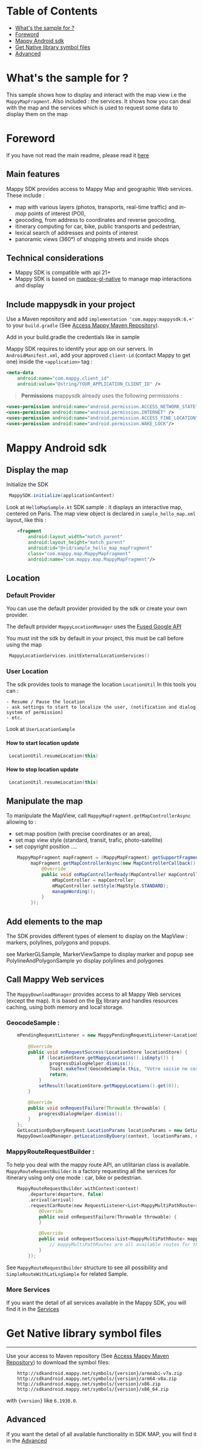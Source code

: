# Table of Contents  

* [What's the sample for ?](#whats-the-sample-for-)
* [Foreword](#foreword)  
* [Mappy Android sdk](#mappy-android-sdk)  
* [Get Native library symbol files](#get-native-library-symbol-files) 
* [Advanced](#advanced) 

# What's the sample for ?

This sample shows how to display and interact with the map view i.e the `MappyMapFragment`.
Also included : the services. 
It shows how you can deal with the map and the services which is used to request some data to display them on the map


# Foreword

If you have not read the main readme, please read it [here](../../core_libs/mappy-sdk/README.md)


## Main features


Mappy SDK provides access to Mappy Map and geographic Web services. These include :

 - map with various layers (photos, transports, real-time traffic) and _in-map_ points of interest (POI),
 - geocoding, from address to coordinates and reverse geocoding,
 - itinerary computing for car, bike, public transports and pedestrian,
 - lexical search of addresses and points of interest
 - panoramic views (360°) of shopping streets and inside shops


## Technical considerations

 - Mappy SDK is compatible with api 21+
 - Mappy SDK is based on [mapbox-gl-native](https://github.com/mapbox/mapbox-gl-native) to manage map interactions and display


## Include mappysdk in your project

Use a Maven repository and add `implementation 'com.mappy:mappysdk:6.+'` to your `build.gradle` (See [Access Mappy Maven Repository](../../core_libs/mappy-sdk/README.md#access-mappy-maven-repository)).

Add in your build.gradle the credentials like in sample 

Mappy SDK requires to identify your app on our servers. In `AndroidManifest.xml`, add your approved `client-id` (contact Mappy to get one) inside the `<application>` tag :

```xml
<meta-data
    android:name="com.mappy.client_id"
    android:value="@string/YOUR_APPLICATION_CLIENT_ID" />
```

> **Permissions**
> mappysdk already uses the following permissions :
>
>
```xml
<uses-permission android:name="android.permission.ACCESS_NETWORK_STATE" />
<uses-permission android:name="android.permission.INTERNET" />
<uses-permission android:name="android.permission.ACCESS_FINE_LOCATION" />
<uses-permission android:name="android.permission.WAKE_LOCK"/>
```


# Mappy Android sdk

## Display the map

Initialize the SDK

```java
 MappySDK.initialize(applicationContext)
```

Look at `HelloMapSample.kt` SDK sample : it displays an interactive map, centered on Paris.
The map view object is declared in `sample_hello_map.xml` layout, like this :

```xml
    <fragment
        android:layout_width="match_parent"
        android:layout_height="match_parent"
        android:id="@+id/sample_hello_map_mapFragment"
        class="com.mappy.map.MappyMapFragment"
        android:name="com.mappy.map.MappyMapFragment"/>
```

## Location

### Default Provider


You can use the default provider provided by the sdk or create your own provider.

The default provider `MappyLocationManager` uses the [Fused Google API](https://developers.google.com/android/reference/com/google/android/gms/location/FusedLocationProviderClient)

You must init the sdk by default in your project, this must be call before using the map 

```kotlin
 MappyLocationServices.initExternalLocationServices()
```


### User Location


The sdk provides tools to manage the location `LocationUtil`
In this tools you can :

    - Resume / Pause the location
    - ask settings to start to localize the user, (notification and dialog system of permission)
    - etc.
    
Look at `UserLocationSample`


#### How to start location update 


```kotlin
 LocationUtil.resumeLocation(this)
```


#### How to stop location update 


```kotlin
 LocationUtil.resumeLocation(this)
```


## Manipulate the map

To manipulate the MapView, call `MappyMapFragment.getMapControllerAsync` allowing to :

 - set map position (with precise coordinates or an area),
 - set map view style (standard, transit, trafic, photo-satellite)
 - set copyright position
 ....

```java
    MappyMapFragment mapFragment = (MappyMapFragment) getSupportFragmentManager().findFragmentById(R.id.sample_map_style_mapFragment);
         mapFragment.getMapControllerAsync(new MapControllerCallback() {
             @Override
             public void onMapControllerReady(MapController mapController) {
                 mMapController = mapController;
                 mMapController.setStyle(MapStyle.STANDARD);
                 manageWording();
             }
         });
```

## Add elements to the map

The SDK provides different types of element to display on the MapView : markers, polylines, polygons and popups.

see MarkerGLSample, MarkerViewSampe to display marker and popup
see PolylineAndPolygonSample yo display polylines and polygones

## Call Mappy Web services

The `MappyDownloadManager` provides access to all Mappy Web services (except the map).
It is based on the [Rx](https://github.com/ReactiveX/RxJava/blob/3.x/README.md) library and handles resources caching, using both memory and local storage.

### GeocodeSample :

```java
    mPendingRequestListener = new MappyPendingRequestListener<LocationStore>(getApplicationContext()) {
      
        @Override
        public void onRequestSuccess(LocationStore locationStore) {
            if (locationStore.getMappyLocations().isEmpty()) {
                progressDialogHelper.dismiss();
                Toast.makeText(GeocodeSample.this, "Votre saisie ne correspond pas à une adresse connue", Toast.LENGTH_SHORT).show();
                return;
            }
            setResult(locationStore.getMappyLocations().get(0));
        }

        @Override
        public void onRequestFailure(Throwable throwable) {
            progressDialogHelper.dismiss();
        }
    };
    GetLocationByQueryRequest.LocationParams locationParams = new GetLocationByQueryRequest.LocationParams(queriedAddress, mMapController.getBoundingBox(), true, false, GetLocationByQueryRequest.Filter.ADDRESS);
    MappyDownloadManager.getLocationsByQuery(context, locationParams, mPendingRequestListener);
```


### MappyRouteRequestBuilder :

To help you deal with the mappy route API, an utilitarian class is available. `MappyRouteRequestBuilder` is a factory requesting all the services for itinerary using only one mode : car, bike or pedestrian.

```kotlin
    MappyRouteRequestBuilder.withContext(context)
        .departure(departure, false)
        .arrival(arrival)
        .requestCarRoute(new RequestListener<List<MappyMultiPathRoute>>() {
            @Override
            public void onRequestFailure(Throwable throwable) {
            }

            @Override
            public void onRequestSuccess(List<MappyMultiPathRoute> mappyMultiPathRoutes) {
                // mappyMultiPathRoutes are all available routes for the requested mode (here : car)
            }
        });
```

See `MappyRouteRequestBuilder` structure to see all possibility and `SimpleRouteWithLatLngSample` for related Sample.


### More Services

If you want the detail of all services available in the Mappy SDK, you will find it in the [Services](SERVICES.md)


# Get Native library symbol files
----------
Use your access to Maven repository (See [Access Mappy Maven Repository](../../core_libs/mappy-sdk/README.md#access-mappy-maven-repository)) to download the symbol files:

```
    http://sdkandroid.mappy.net/symbols/{version}/armeabi-v7a.zip
    http://sdkandroid.mappy.net/symbols/{version}/arm64-v8a.zip
    http://sdkandroid.mappy.net/symbols/{version}/x86.zip
    http://sdkandroid.mappy.net/symbols/{version}/x86_64.zip
```

with `{version}` like `6.1930.0`.

## Advanced

If you want the detail of all available functionality in SDK MAP, you will find it in the [Advanced](MAP.md)
